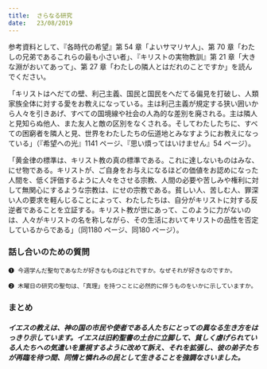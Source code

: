 ```yaml
---
title:  さらなる研究
date:   23/08/2019
---
```


参考資料として、『各時代の希望』第 54 章「よいサマリヤ人」、第 70 章「わたしの兄弟であるこれらの最も小さい者」、『キリストの実物教訓』第 21 章「大きな淵がおいてあって」、第 27 章「わたしの隣人とはだれのことですか」を読んでください。

「キリストはへだての壁、利己主義、国民と国民をへだてる偏見を打破し、人類家族全体に対する愛をお教えになっている。主は利己主義が規定する狭い囲いから人々を引きあげ、すべての国境線や社会の人為的な差別を廃される。主は隣人と見知らぬ他人、また友人と敵の区別をなくされる。そしてわたしたちに、すべての困窮者を隣人と見、世界をわたしたちの伝道地とみなすようにお教えになっている」（『希望への光』1141 ページ、『思い煩ってはいけません』54 ページ）。

「黄金律の標準は、キリスト教の真の標準である。これに達しないものはみな、にせ物である。キリストが、ご自身をお与えになるほどの価値をお認めになった人間を、低く評価するように人々をさせる宗教、人間の必要や苦しみや権利に対して無関心にするような宗教は、にせの宗教である。貧しい人、苦しむ人、罪深い人の要求を軽んじることによって、わたしたちは、自分がキリストに対する反逆者であることを立証する。キリスト教が世にあって、このように力がないのは、人々がキリストの名を称しながら、その生活においてキリストの品性を否定しているからである」（同1180 ページ、同180 ページ）。

### 話し合いのための質問

`❶ 今週学んだ聖句であなたが好きなものはどれですか。なぜそれが好きなのですか。`

`❷ 木曜日の研究の聖句は、「真理」を持つことに必然的に伴うものをいかに示していますか。`

### まとめ

##### イエスの教えは、神の国の市民や使者である人たちにとっての異なる生き方をはっきり示しています。イエスは旧約聖書の土台に立脚して、貧しく虐げられている人たちへの気遣いを重視するように改めて訴え、それを拡張し、彼の弟子たちが再臨を待つ間、同情と憐れみの民として生きることを強調なさいました。